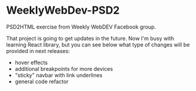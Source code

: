 # WeeklyWebDev-PSD2

PSD2HTML exercise from Weekly WebDEV Facebook group.

That project is going to get updates in the future. Now I'm busy with learning React library, but you can see below what type of changes will be provided in next releases:
* hover effects
* additional breakpoints for more devices
* "sticky" navbar with link underlines
* general code refactor
